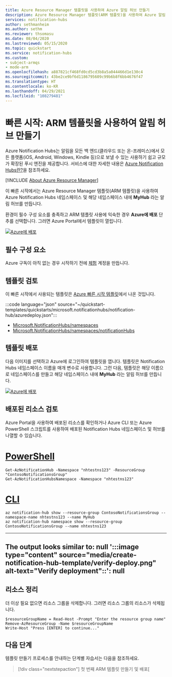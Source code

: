 ```yaml
---
title: Azure Resource Manager 템플릿을 사용하여 Azure 알림 허브 만들기
description: Azure Resource Manager 템플릿(ARM 템플릿)을 사용하여 Azure 알림 허브를 만드는 방법을 알아봅니다.
services: notification-hubs
author: sethmanheim
ms.author: sethm
ms.reviewer: thsomasu
ms.date: 08/04/2020
ms.lastreviewed: 05/15/2020
ms.topic: quickstart
ms.service: notification-hubs
ms.custom:
- subject-armqs
- mode-arm
ms.openlocfilehash: a887821cf468fd0cd5cd3b8a5a044466d1e130c4
ms.sourcegitcommit: 43be2ce9bf6d1186795609c99b6b8f6bb4676f47
ms.translationtype: HT
ms.contentlocale: ko-KR
ms.lasthandoff: 04/29/2021
ms.locfileid: "108279481"
---
```

# <a name="quickstart-create-a-notification-hub-using-an-arm-template"></a>빠른 시작: ARM 템플릿을 사용하여 알림 허브 만들기

Azure Notification Hubs는 알림을 모든 백 엔드(클라우드 또는 온-프레미스)에서 모든 플랫폼(iOS, Android, Windows, Kindle 등)으로 보낼 수 있는 사용하기 쉽고 규모가 확장된 푸시 엔진을 제공합니다. 서비스에 대한 자세한 내용은 [Azure Notification Hubs란?](notification-hubs-push-notification-overview.md)을 참조하세요.

[!INCLUDE [About Azure Resource Manager](../../includes/resource-manager-quickstart-introduction.md)]

이 빠른 시작에서는 Azure Resource Manager 템플릿(ARM 템플릿)을 사용하여 Azure Notification Hubs 네임스페이스 및 해당 네임스페이스 내에 **MyHub** 라는 알림 허브를 만듭니다.

환경이 필수 구성 요소를 충족하고 ARM 템플릿 사용에 익숙한 경우 **Azure에 배포** 단추를 선택합니다. 그러면 Azure Portal에서 템플릿이 열립니다.

[![Azure에 배포](../media/template-deployments/deploy-to-azure.svg)](https://portal.azure.com/#create/Microsoft.Template/uri/https%3A%2F%2Fraw.githubusercontent.com%2FAzure%2Fazure-quickstart-templates%2Fmaster%2Fquickstarts%2Fmicrosoft.notificationhubs%2Fnotification-hub%2Fazuredeploy.json)

## <a name="prerequisites"></a>필수 구성 요소

Azure 구독이 아직 없는 경우 시작하기 전에 [체험](https://azure.microsoft.com/free/) 계정을 만듭니다.

## <a name="review-the-template"></a>템플릿 검토

이 빠른 시작에서 사용되는 템플릿은 [Azure 빠른 시작 템플릿](https://azure.microsoft.com/resources/templates/101-notification-hub/)에서 나온 것입니다.

:::code language="json" source="~/quickstart-templates/quickstarts/microsoft.notificationhubs/notification-hub/azuredeploy.json":::

* [Microsoft.NotificationHubs/namespaces](/azure/templates/microsoft.notificationhubs/namespaces)
* [Microsoft.NotificationHubs/namespaces/notificationHubs](/azure/templates/microsoft.notificationhubs/namespaces/notificationhubs)

## <a name="deploy-the-template"></a>템플릿 배포

다음 이미지를 선택하고 Azure에 로그인하여 템플릿을 엽니다. 템플릿은 Notification Hubs 네임스페이스 이름을 매개 변수로 사용합니다. 그런 다음, 템플릿은 해당 이름으로 네임스페이스를 만들고 해당 네임스페이스 내에 **MyHub** 라는 알림 허브를 만듭니다.

[![Azure에 배포](../media/template-deployments/deploy-to-azure.svg)](https://portal.azure.com/#create/Microsoft.Template/uri/https%3A%2F%2Fraw.githubusercontent.com%2FAzure%2Fazure-quickstart-templates%2Fmaster%2Fquickstarts%2Fmicrosoft.notificationhubs%2Fnotification-hub%2Fazuredeploy.json)

## <a name="review-deployed-resources"></a>배포된 리소스 검토

Azure Portal을 사용하여 배포된 리소스를 확인하거나 Azure CLI 또는 Azure PowerShell 스크립트를 사용하여 배포된 Notification Hubs 네임스페이스 및 허브를 나열할 수 있습니다.

# <a name="powershell"></a>[PowerShell](#tab/PowerShell)

```azurepowershell-interactive
Get-AzNotificationHub -Namespace "nhtestns123" -ResourceGroup "ContosoNotificationsGroup"
Get-AzNotificationHubsNamespace -Namespace "nhtestns123"
```

# <a name="cli"></a>[CLI](#tab/CLI)

```azurecli-interactive
az notification-hub show --resource-group ContosoNotificationsGroup --namespace-name nhtestns123 --name MyHub
az notification-hub namespace show --resource-group ContosoNotificationsGroup --name nhtestns123
```

---
The output looks similar to: null
':::image type="content" source="media/create-notification-hub-template/verify-deploy.png" alt-text="Verify deployment"::': null
---

## <a name="clean-up-resources"></a>리소스 정리

더 이상 필요 없으면 리소스 그룹을 삭제합니다. 그러면 리소스 그룹의 리소스가 삭제됩니다.

```azurepowershell-interactive
$resourceGroupName = Read-Host -Prompt "Enter the resource group name"
Remove-AzResourceGroup -Name $resourceGroupName
Write-Host "Press [ENTER] to continue..."
```

## <a name="next-steps"></a>다음 단계

템플릿 만들기 프로세스를 안내하는 단계별 자습서는 다음을 참조하세요.

> [!div class="nextstepaction"]
> 첫 번째 ARM 템플릿 만들기 및 배포[
